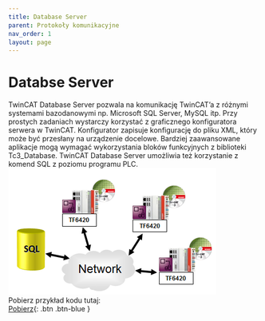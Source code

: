```yaml
---
title: Database Server
parent: Protokoły komunikacyjne
nav_order: 1
layout: page
---
```



# Databse Server

TwinCAT Database Server pozwala na komunikację TwinCAT’a z różnymi systemami bazodanowymi np.
Microsoft SQL Server, MySQL itp. Przy prostych zadaniach wystarczy korzystać z graficznego konfiguratora serwera
w TwinCAT. Konfigurator zapisuje konfigurację do pliku XML, który może być przesłany na urządzenie docelowe.
Bardziej zaawansowane aplikacje mogą wymagać wykorzystania bloków funkcyjnych z biblioteki Tc3_Database.
TwinCAT Database Server umożliwia też korzystanie z komend SQL z poziomu programu PLC.
<br>
![Database](datab.png "Database")
<br>
Pobierz przykład kodu tutaj:
<br>
[Pobierz](https://github.com/BA-PL/Tx6420-DataBase/archive/refs/heads/main.zip){: .btn .btn-blue }